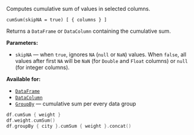 [//]: # (title: cumSum)

<!---IMPORT org.jetbrains.kotlinx.dataframe.samples.api.Analyze-->

Computes cumulative sum of values in selected columns.

```text
cumSum(skipNA = true) [ { columns } ]
```

Returns a `DataFrame` or `DataColumn` containing the cumulative sum.

**Parameters:**
* `skipNA` — when `true`, ignores `NA` (`null` or `NaN`) values. When `false`, all values after first `NA` will be `NaN` (for `Double` and `Float` columns) or `null` (for integer columns).

**Available for:**
* [`DataFrame`](DataFrame.md)
* [`DataColumn`](DataColumn.md)
* [`GroupBy`](groupBy.md) — cumulative sum per every data group

<!---FUN cumSum-->

```kotlin
df.cumSum { weight }
df.weight.cumSum()
df.groupBy { city }.cumSum { weight }.concat()
```

<!---END-->
